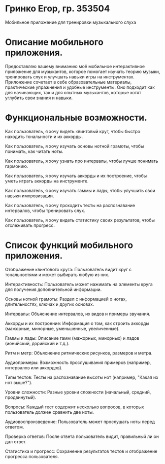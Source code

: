 # Гринко Егор, гр. 353504
Мобильное приложение для тренировки музыкального слуха

# Описание мобильного приложения.
Предоставляю вашему вниманию моё мобильное интерактивное приложение для музыкантов, которое помогает изучать теорию музыки, тренировать слух и улучшать навыки игры на инструментах. Приложение сочетает в себе образовательные материалы, практические упражнения и удобные инструменты. Оно подходит как для начинающих, так и для опытных музыкантов, которые хотят углубить свои знания и навыки.
# Функциональные возможности.
Как пользователь, я хочу видеть квинтовый круг, чтобы быстро находить тональности и их аккорды.

Как пользователь, я хочу изучать основы нотной грамоты, чтобы понимать, как читать ноты.

Как пользователь, я хочу узнать про интервалы, чтобы лучше понимать гармонию.

Как пользователь, я хочу изучать аккорды и их построение, чтобы уметь играть аккорды на инструменте.

Как пользователь, я хочу изучать гаммы и лады, чтобы улучшить свои навыки импровизации.

Как пользователь, я хочу проходить тесты на распознавание интервалов, чтобы тренировать слух.

Как пользователь, я хочу видеть статистику своих результатов, чтобы отслеживать прогресс.

# Список функций мобильного приложения.

Отображение квинтового круга: Пользователь видит круг с тональностями и может выбирать любую из них.

Интерактивность: Пользователь может нажимать на элементы круга для получения дополнительной информации.

Основы нотной грамоты: Раздел с информацией о нотах, длительностях, ключах и других основах.

Интервалы: Объяснение интервалов, их видов и примеры звучания.

Аккорды и их построение: Информация о том, как строить аккорды (мажорные, минорные, уменьшенные, увеличенные).

Гаммы и лады: Описание гамм (мажорных, минорных) и ладов (ионийский, дорийский и т.д.).

Ритм и метр: Объяснение ритмических рисунков, размеров и метра.

Аудиопримеры: Возможность прослушивания примеров (например, интервалов или аккордов).

Типы тестов: Тесты на распознавание высоты нот (например, "Какая из нот выше?").

Уровни сложности: Разные уровни сложности (начальный, средний, продвинутый).

Вопросы: Каждый тест содержит несколько вопросов, в которых пользователь должен сравнить две ноты.

Аудиовоспроизведение: Пользователь может прослушать ноты перед ответом.

Проверка ответов: После ответа пользователь видит, правильный ли он дал ответ.

Статистика и прогресс: Сохранение результатов тестов и отображение прогресса пользователя.
